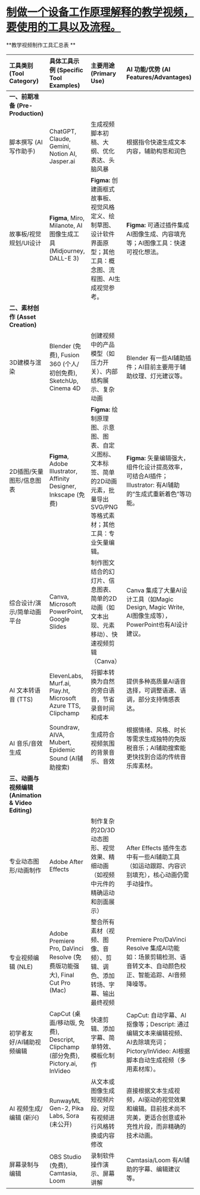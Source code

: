 # [制做一个设备工作原理解释的教学视频，要使用的工具以及流程。](https://github.com/seatres/gitblog/issues/2)

**教学视频制作工具汇总表 **

| 工具类别 (Tool Category)         | 具体工具示例 (Specific Tool Examples)                    | 主要用途 (Primary Use)                                                                 | AI 功能/优势 (AI Features/Advantages)                                                                 | 适用人群/学习曲线 (Target User/Learning Curve) |
| :------------------------------- | :------------------------------------------------------- | :------------------------------------------------------------------------------------- | :--------------------------------------------------------------------------------------------------- | :------------------------------------------- |
| **一、前期准备 (Pre-Production)** |                                                          |                                                                                        |                                                                                                      |                                              |
| 脚本撰写 (AI写作助手)            | ChatGPT, Claude, Gemini, Notion AI, Jasper.ai              | 生成视频脚本初稿、大纲、优化表达、头脑风暴                                                   | 根据指令快速生成文本内容，辅助构思和润色                                                                 | 初学者/所有人，易上手                                |
| 故事板/视觉规划/UI设计         | **Figma**, Miro, Milanote, AI图像生成工具 (Midjourney, DALL-E 3) | **Figma:** 创建画框式故事板、视觉风格定义、绘制草图、设计软件界面原型；其他工具：概念图、流程图、AI生成视觉参考。 | **Figma:** 可通过插件集成AI图像生成、内容填充等；AI图像工具：快速可视化想法。                                  | **Figma:** 初级到高级，学习曲线适中；其他：易上手 |
| **二、素材创作 (Asset Creation)** |                                                          |                                                                                        |                                                                                                      |                                              |
| 3D建模与渲染                     | Blender (免费), Fusion 360 (个人/初创免费), SketchUp, Cinema 4D | 创建视频中的产品模型（如压力开关）、内部结构展示、复杂动画                                       | Blender 有一些AI辅助插件；AI目前主要用于辅助纹理、灯光建议等。                                               | Blender: 中高级，学习曲线较陡峭；Fusion 360: 较缓和 |
| 2D插图/矢量图形/信息图表         | **Figma**, Adobe Illustrator, Affinity Designer, Inkscape (免费) | **Figma:** 绘制原理图、示意图、图表、自定义图标、文本标签、简单的2D动画元素，批量导出SVG/PNG等格式素材；其他工具：专业矢量编辑。 | **Figma:** 矢量编辑强大，组件化设计提高效率，可结合AI插件；Illustrator: 有AI辅助的“生成式重新着色”等功能。           | **Figma:** 初级到高级；Illustrator/Affinity: 中级 |
| 综合设计/演示/简单动画平台     | Canva, Microsoft PowerPoint, Google Slides               | 制作图文结合的幻灯片、信息图表、简单的2D动画（如文本出现、元素移动）、快速视频剪辑（Canva）            | Canva 集成了大量AI设计工具（如Magic Design, Magic Write, AI图像生成等），PowerPoint也有AI设计建议。            | 初学者/所有人，易上手                                |
| AI 文本转语音 (TTS)              | ElevenLabs, Murf.ai, Play.ht, Microsoft Azure TTS, Clipchamp | 将脚本转换为自然的旁白语音，节省录音时间和成本                                                 | 提供多种高质量AI语音选择，可调整语速、语调，部分支持情感表达。                                                 | 初学者/所有人，易上手                                |
| AI 音乐/音效生成                 | Soundraw, AIVA, Mubert, Epidemic Sound (AI辅助搜索)      | 生成符合视频氛围的背景音乐、音效                                                             | 根据情绪、风格、时长等需求生成独特的免版税音乐；AI辅助搜索能更快找到合适的传统音乐库素材。                         | 初学者/所有人，易上手                                |
| **三、动画与视频编辑 (Animation & Video Editing)** |                                                          |                                                                                        |                                                                                                      |                                              |
| 专业动态图形/动画制作            | Adobe After Effects                                      | 制作复杂的2D/3D动态图形、视觉效果、精细动画（如视频中元件的精确运动和剖面展示）                     | After Effects 插件生态中有一些AI辅助工具（如运动跟踪、内容识别填充），核心动画仍需手动操作。                  | 专业用户，学习曲线陡峭                             |
| 专业视频编辑 (NLE)             | Adobe Premiere Pro, DaVinci Resolve (免费版功能强大), Final Cut Pro (Mac) | 整合所有素材（视频、图像、音频）、剪辑、调色、添加转场、字幕、输出最终视频                               | Premiere Pro/DaVinci Resolve 集成AI功能如：场景剪辑检测、语音转文本、自动颜色校正、智能追踪、AI音频降噪等。         | DaVinci Resolve: 中高级，学习曲线较陡峭；Premiere Pro: 中级 |
| 初学者友好/AI辅助视频编辑        | CapCut (桌面/移动版, 免费), Descript, Clipchamp (部分免费), Pictory.ai, InVideo | 快速剪辑、添加字幕、简单特效、模板化制作                                                       | CapCut: 自动字幕、AI抠像等；Descript: 通过编辑文本来编辑视频、AI去除填充词；Pictory/InVideo: AI根据脚本自动生成视频（多用素材库）。 | 初学者，易上手                                   |
| AI 视频生成/编辑 (新兴)          | RunwayML Gen-2, Pika Labs, Sora (未公开)                 | 从文本或图像生成短视频片段、对现有视频进行风格转换或内容修改                                       | 直接根据文本生成视频，AI驱动的视觉效果和编辑。目前技术尚不完美，更适合创意或补充性片段，而非精确的技术动画。        | 所有人，但需关注技术发展和局限性                   |
| 屏幕录制与编辑                   | OBS Studio (免费), Camtasia, Loom                        | 录制软件操作演示、屏幕讲解                                                                 | Camtasia/Loom 有AI辅助的字幕、编辑建议等。                                                                | 初学者/所有人，易上手                                |
